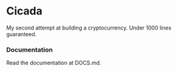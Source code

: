 # Cicada

My second attempt at building a cryptocurrency. Under 1000 lines guaranteed.

### Documentation

Read the documentation at DOCS.md.
